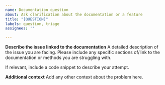 ```yaml
---
name: Documentation question
about: Ask clarification about the documentation or a feature
title: "[QUESTION]"
labels: question, triage
assignees: ''

---
```


**Describe the issue linked to the documentation**
A detailed description of the issue you are facing. Please include any specific sections of/link to the documentation or methods you are struggling with.

If relevant, include a code snippet to describe your attempt.

**Additional context**
Add any other context about the problem here.
